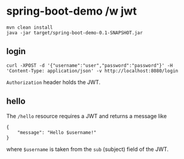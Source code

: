 # spring-boot-demo /w jwt

```
mvn clean install
java -jar target/spring-boot-demo-0.1-SNAPSHOT.jar
```

## login
```
curl -XPOST -d '{"username":"user","password":"password"}' -H 'Content-Type: application/json' -v http://localhost:8080/login
```
`Authorization` header holds the JWT.

## hello

The `/hello` resource requires a JWT and returns a message like

```
{
    "message": "Hello $username!"
}
```

where `$username` is taken from the `sub` (subject) field of the JWT.